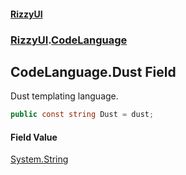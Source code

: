 #### [RizzyUI](index 'index')
### [RizzyUI](RizzyUI 'RizzyUI').[CodeLanguage](RizzyUI.CodeLanguage 'RizzyUI.CodeLanguage')

## CodeLanguage.Dust Field

Dust templating language.

```csharp
public const string Dust = dust;
```

#### Field Value
[System.String](https://docs.microsoft.com/en-us/dotnet/api/System.String 'System.String')